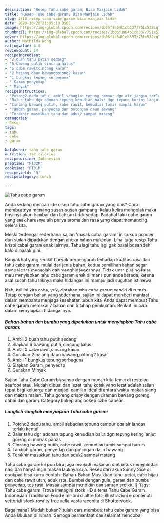 ```yaml
---
description: "Resep Tahu cabe garam, Bisa Manjain Lidah"
title: "Resep Tahu cabe garam, Bisa Manjain Lidah"
slug: 3418-resep-tahu-cabe-garam-bisa-manjain-lidah
date: 2020-10-28T21:05:19.050Z
image: https://img-global.cpcdn.com/recipes/1b06f1a64b1cb337/751x532cq70/tahu-cabe-garam-foto-resep-utama.jpg
thumbnail: https://img-global.cpcdn.com/recipes/1b06f1a64b1cb337/751x532cq70/tahu-cabe-garam-foto-resep-utama.jpg
cover: https://img-global.cpcdn.com/recipes/1b06f1a64b1cb337/751x532cq70/tahu-cabe-garam-foto-resep-utama.jpg
author: Mathilda Wong
ratingvalue: 4.8
reviewcount: 14
recipeingredient:
- "2 buah tahu putih sedang"
- "6 bawang putih cincang halus"
- "5 cabe rawitcincang kasar"
- "2 batang daun bawangpotong2 kasar"
- "1 bungkus tepung serbaguna"
- " Garam penyedap"
- " Minyak"
recipeinstructions:
- "Potong2 dadu tahu, ambil sebagian tepung campur dgn air jangan terlalu kental"
- "Balur tahu dgn adonan tepung kemudian balur dgn tepung kering lanjut goreng di minyak panas"
- "Cincang bawang putih, cabe rawit, kemudian tumis sampai harum"
- "Tambah garam, penyedap dan potongan daun bawang"
- "Terakhir masukkan tahu dan aduk2 sampai matang"
categories:
- Resep
tags:
- tahu
- cabe
- garam

katakunci: tahu cabe garam 
nutrition: 122 calories
recipecuisine: Indonesian
preptime: "PT32M"
cooktime: "PT31M"
recipeyield: "3"
recipecategory: Lunch

---
```



![Tahu cabe garam](https://img-global.cpcdn.com/recipes/1b06f1a64b1cb337/751x532cq70/tahu-cabe-garam-foto-resep-utama.jpg)

Anda sedang mencari ide resep tahu cabe garam yang unik? Cara membuatnya memang susah-susah gampang. Kalau keliru mengolah maka hasilnya akan hambar dan bahkan tidak sedap. Padahal tahu cabe garam yang enak harusnya sih punya aroma dan rasa yang dapat memancing selera kita.

Meski terdengar sederhana, sajian &#39;masak cabai garam&#39; ini cukup populer dan sudah dipadukan dengan aneka bahan makanan. Lihat juga resep Tahu krispi cabai garam enak lainnya. Tahu lagi tahu lagi gak bakal bosan deh kalo dimasak gini.

Banyak hal yang sedikit banyak berpengaruh terhadap kualitas rasa dari tahu cabe garam, mulai dari jenis bahan, kedua pemilihan bahan segar sampai cara mengolah dan menghidangkannya. Tidak usah pusing kalau mau menyiapkan tahu cabe garam enak di mana pun anda berada, karena asal sudah tahu triknya maka hidangan ini mampu jadi suguhan istimewa.


Nah, kali ini kita coba, yuk, ciptakan tahu cabe garam sendiri di rumah. Tetap dengan bahan yang sederhana, sajian ini dapat memberi manfaat dalam membantu menjaga kesehatan tubuh kita. Anda dapat membuat Tahu cabe garam memakai 7 bahan dan 5 tahap pembuatan. Berikut ini cara dalam menyiapkan hidangannya.

<!--inarticleads1-->

##### Bahan-bahan dan bumbu yang diperlukan untuk menyiapkan Tahu cabe garam:

1. Ambil 2 buah tahu putih sedang
1. Siapkan 6 bawang putih, cincang halus
1. Ambil 5 cabe rawit,cincang kasar
1. Gunakan 2 batang daun bawang,potong2 kasar
1. Ambil 1 bungkus tepung serbaguna
1. Siapkan  Garam, penyedap
1. Gunakan  Minyak


Sajian Tahu Cabe Garam biasanya dengan mudah kita temui di restoran seafood atau. Mudah dibuat dan lezat, tahu kotak yang lezat adalah sajian tepat bagi keluarga dan menjadi camilan ideal di antara waktu makan siang dan makan malam. Tahu goreng crispy dengan siraman bawang goreng, cabai dan garam. Category bokep abg bokep cabe cabean. 

<!--inarticleads2-->

##### Langkah-langkah menyiapkan Tahu cabe garam:

1. Potong2 dadu tahu, ambil sebagian tepung campur dgn air jangan terlalu kental
1. Balur tahu dgn adonan tepung kemudian balur dgn tepung kering lanjut goreng di minyak panas
1. Cincang bawang putih, cabe rawit, kemudian tumis sampai harum
1. Tambah garam, penyedap dan potongan daun bawang
1. Terakhir masukkan tahu dan aduk2 sampai matang


Tahu cabe garam ini pun bisa juga menjadi makanan diet untuk menghindari nasi dan hanya ingin makan lauknya saja. Resep dari akun Sunny Side di cookpad bisa kamu contoh : Bahan-Bahan  Masukkan tahu, petai, cabe hijau dan cabe rawit utuh, aduk rata. Bumbui dengan gula, garam dan bumbu penyedap, tes rasa. Masak sampai mendidih dan santan sedikit.  Tags: Tahu cabe garam. Trova immagini stock HD a tema Tahu Cabe Garam Indonesian Traditional Food e milioni di altre foto, illustrazioni e contenuti vettoriali stock royalty free nella vasta raccolta di Shutterstock. 

Bagaimana? Mudah bukan? Itulah cara membuat tahu cabe garam yang bisa Anda lakukan di rumah. Semoga bermanfaat dan selamat mencoba!
